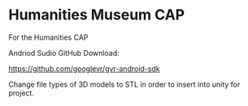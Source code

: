 # Humanities Museum CAP
For the Humanities CAP

Andriod Sudio GitHub Download:

https://github.com/googlevr/gvr-android-sdk


Change file types of 3D models to STL in order to insert into unity for project.
